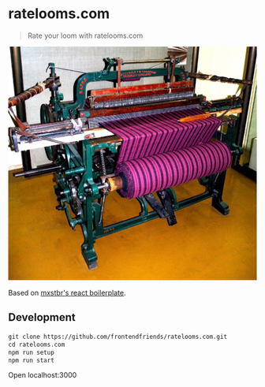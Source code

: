 # ratelooms.com

> Rate your loom with ratelooms.com


![Image of a loom](https://github.com/frontendfriends/ratelooms.com/blob/master/loom.jpg)

Based on [mxstbr's react boilerplate](http://www.reactboilerplate.com/ ).

## Development

    git clone https://github.com/frontendfriends/ratelooms.com.git
    cd ratelooms.com
    npm run setup
    npm run start

   Open localhost:3000
